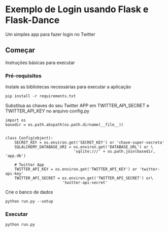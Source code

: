 # Exemplo de Login usando Flask e Flask-Dance

Um simples app para fazer login no Twitter

## Começar

Instruções básicas para executar

### Pré-requisitos

Instale as bibliotecas necessárias para executar a aplicação

```
pip install -r requirements.txt
```

Substitua as chaves do seu Twitter APP em  TWITTER_API_SECRET e TWITTER_API_KEY no arquivo config.py

```
import os
basedir = os.path.abspath(os.path.dirname(__file__))


class Config(object):
    SECRET_KEY = os.environ.get('SECRET_KEY') or 'chave-super-secreta'
    SQLALCHEMY_DATABASE_URI = os.environ.get('DATABASE_URL') or \
                              'sqlite:///' + os.path.join(basedir, 'app.db')

    # Twitter App
    TWITTER_API_KEY = os.environ.get('TWITTER_API_KEY') or 'twitter-api-key'
    TWITTER_API_SECRET = os.environ.get('TWITTER_API_SECRET') or\
                         'twitter-api-secret'
```

Crie o banco de dados 

```
python run.py --setup
```

### Executar

```
python run.py
```
